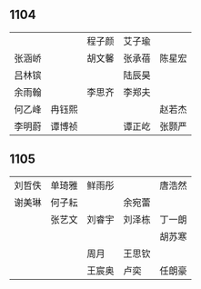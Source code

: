 ## 1104
|     |     |     |     |     |
| --- | --- | --- | --- | --- |
|  |  | 程子颜 | 艾子瑜 |  |
| 张涵峤 |  | 胡文馨 | 张承蓓 | 陈星宏 |
| 吕林镔 |  |  | 陆辰昊 |  |
| 余雨翰 |  | 李思齐 | 李郑夫 |  |
| 何乙峰 | 冉钰熙 |  |  | 赵若杰 |
| 李明蔚 | 谭博祯 |  | 谭正屹 | 张颢严 |

## 1105
|     |     |     |     |     |
| --- | --- | --- | --- | --- |
| 刘哲佚 | 单琦雅 | 鲜雨彤 |  | 唐浩然 |
| 谢美琳 | 何子耘 |  | 余宛蕾 |  |
|  | 张艺文 | 刘睿宇 | 刘泽栋 | 丁一朗 |
|  |  |  |  | 胡苏寒 |
|  |  | 周月 | 王思钦 |  |
|  |  | 王宸奥 | 卢奕 | 任朗豪 |


